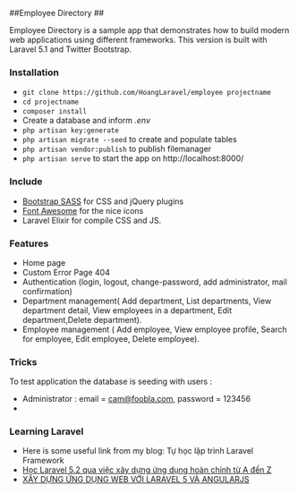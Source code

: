 ##Employee Directory ##

Employee Directory is a sample app that demonstrates how to build modern web applications using different frameworks. This version is built with Laravel 5.1 and Twitter Bootstrap.

### Installation ###

* `git clone https://github.com/HoangLaravel/employee projectname`
* `cd projectname`
* `composer install`
* Create a database and inform *.env*
* `php artisan key:generate`
* `php artisan migrate --seed` to create and populate tables
* `php artisan vendor:publish` to publish filemanager
* `php artisan serve` to start the app on http://localhost:8000/

### Include ###

* [Bootstrap SASS](http://getbootstrap.com) for CSS and jQuery plugins
* [Font Awesome](http://fortawesome.github.io/Font-Awesome) for the nice icons
* Laravel Elixir for compile CSS and JS.

### Features ###

* Home page
* Custom Error Page 404
* Authentication (login, logout, change-password, add administrator, mail confirmation)
* Department management( Add department, List departments, View department detail, View employees in a department, Edit department,Delete department).
* Employee management ( Add employee, View employee profile, Search for employee, Edit employee, Delete employee).

### Tricks ###

To test application the database is seeding with users :

* Administrator : email = cam@foobla.com, password = 123456
* 
### Learning Laravel ###

* Here is some useful link from my blog: Tự học lập trình Laravel Framework
* [Học Laravel 5.2 qua việc xây dựng ứng dụng hoàn chỉnh từ A đến Z](http://laravel-php.com/series/build-web-app-laravel-5-va-angularjs/) 
* [XÂY DỰNG ỨNG DỤNG WEB VỚI LARAVEL 5 VÀ ANGULARJS](http://laravel-php.com/series/hoc-laravel-5-2-xay-dung-ung-dung-hoan-chinh/) 
